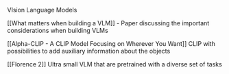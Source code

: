 
VIsion Language Models


[[What matters when building a VLM]] -  Paper discussing the important considerations when building VLMs

[[Alpha-CLIP - A CLIP Model Focusing on Wherever You Want]] CLIP with possibilities to add auxiliary information about the objects

[[Florence 2]] Ultra small VLM that are pretrained with a diverse set of tasks